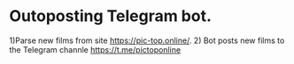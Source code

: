 # Outoposting Telegram bot.

1)Parse new films from site https://pic-top.online/.
2) Bot posts new films to the Telegram channle https://t.me/pictoponline
	


